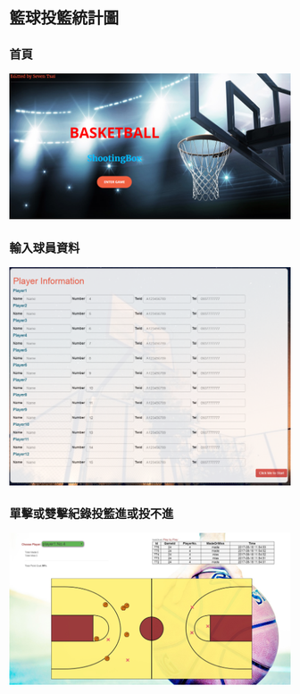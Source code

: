 <h1>籃球投籃統計圖
<br>
<h2>首頁<br>


![image](https://github.com/mvpscottjon/bsk/blob/master/%E9%A6%96%E9%A0%81.png?raw=true)


<h2>輸入球員資料

![image](https://github.com/mvpscottjon/bsk/blob/master/%E8%BC%B8%E5%85%A5%E7%90%83%E5%93%A1%E8%B3%87%E6%96%99.png?raw=truee)

<h2>單擊或雙擊紀錄投籃進或投不進



![image](https://github.com/mvpscottjon/bsk/blob/master/%E6%8A%95%E7%B1%83%E7%B5%B1%E8%A8%88.jpg?raw=true)
